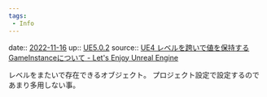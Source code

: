 ```yaml
---
tags:
 - Info
---
```


date:: [2022-11-16](Daily_Note/2022-11-16.md)
up:: [UE5.0.2](../Bar/App/UE5.0.2.md)
source:: [UE4 レベルを跨いで値を保持するGameInstanceについて - Let's Enjoy Unreal Engine](https://unrealengine.hatenablog.com/entry/2014/08/28/203638)

レベルをまたいで存在できるオブジェクト。
プロジェクト設定で設定するのであまり多用しない事。


